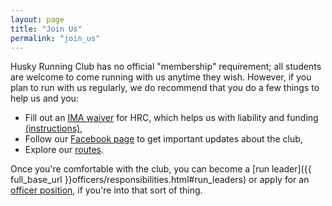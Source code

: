 ```yaml
---
layout: page
title: "Join Us"
permalink: "join_us"
---
```


Husky Running Club has no official "membership" requirement; all students are welcome to come running with us anytime they wish. However, if you plan to run with us regularly, we do recommend that you do a few things to help us and you:

- Fill out an <a href="https://ima.rsp.washington.edu/Course/Search.aspx" target="_blank">IMA waiver</a> for HRC, which helps us with liability and funding <a href="/assets/pdf/HowToSignTheOnlineWaiver.pdf" target="_blank">(instructions)</a>,
- Follow our <a href="https://www.facebook.com/uwhuskyrunningclub/" target="_blank">Facebook page</a> to get important updates about the club,
- Explore our [routes](/routes).

Once you're comfortable with the club, you can become a [run leader]({{ full_base_url }}officers/responsibilities.html#run_leaders) or apply for an [officer position](/officers/responsibilities.html), if you're into that sort of thing.
